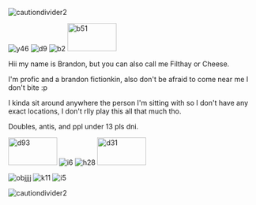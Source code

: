 ![cautiondivider2](https://github.com/user-attachments/assets/9496b134-2399-4f8d-8f9f-07e4dbc59a6b)

![y46](https://github.com/user-attachments/assets/a180f83a-6339-4bdb-a720-23e7b2ff3d30) ![d9](https://github.com/user-attachments/assets/ecc76ae0-e1e3-48fa-bd0c-c1ffe7cff7fb) ![b2](https://github.com/user-attachments/assets/517e1d93-a3c6-4da8-bee7-0505a9c14e06) <img width="99" height="57" alt="b51" src="https://github.com/user-attachments/assets/26707804-d459-4a77-9c37-97ab9a45532b" />


Hii my name is Brandon, but you can also call me Filthay or Cheese.

I'm profic and a brandon fictionkin, also don't be afraid to come near me I don't bite :p

I kinda sit around anywhere the person I'm sitting with so I don't have any exact locations, I don't rlly play this all that much tho.

Doubles, antis, and ppl under 13 pls dni.

<img width="99" height="56" alt="d93" src="https://github.com/user-attachments/assets/46ae8b3a-7d04-4040-a348-85a7058a4435" /> ![i6](https://github.com/user-attachments/assets/0a74fbbc-f968-4d50-9381-ea476b166f29) ![h28](https://github.com/user-attachments/assets/d6f31e40-4373-4747-9722-35a615ae2c50) <img width="99" height="56" alt="d31" src="https://github.com/user-attachments/assets/967b91b1-f071-4804-91f9-8d96d6780913" />

![objjjj](https://github.com/user-attachments/assets/bbb22694-661c-451e-97dd-1c46ab2117f9) ![k11](https://github.com/user-attachments/assets/b308aae8-0100-4ad4-ae3c-7ed8a0d9b8cb) ![i5](https://github.com/user-attachments/assets/58cbd531-2440-496d-815d-d254f81b0d36)

![cautiondivider2](https://github.com/user-attachments/assets/91e6fd91-e6d1-4350-82c2-8f2990705cf5)
